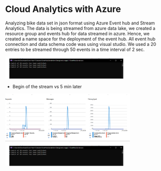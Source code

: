 # Cloud Analytics with Azure
 Analyzing bike data set in json format using Azure Event hub and Stream Analytics.
 The data is being streamed from azure data lake, we created a resource group and events hub for data streamed in azure.
 Hence, we created a name space for the deployment of the event hub.
 All event hub connection and data schema code was using visual studio.
 We used a 20 entries to be streamed through 50 events in a time interval of 2 sec.
 <p float="left">
  <img src="https://github.com/khadija267/Cloud-Analytics-with-Azure/blob/main/images/3.png?raw=true" width="400" />

</p>

- Begin of the stream vs 5 min later
 <p float="left">
   <img src="https://github.com/khadija267/Cloud-Analytics-with-Azure/blob/main/images/2.png?raw=true" width="400" />
  <img src="https://github.com/khadija267/Cloud-Analytics-with-Azure/blob/main/images/3.png?raw=true" width="400" />

</p>
 
